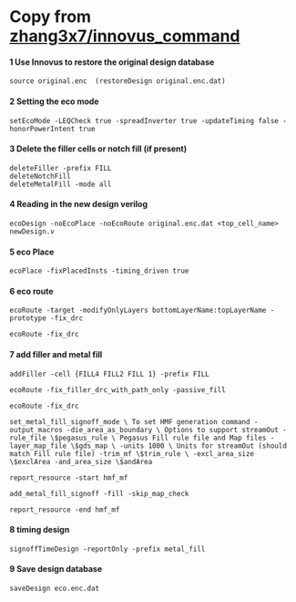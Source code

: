 # Copy from [zhang3x7/innovus_command](https://github.com/zhang3x7/innovus_command/tree/main)

#### 1 Use Innovus to restore the original design database
```
source original.enc  (restoreDesign original.enc.dat)
```
#### 2 Setting the eco mode
```
setEcoMode -LEQCheck true -spreadInverter true -updateTiming false -honorPowerIntent true
```
#### 3 Delete the filler cells or notch fill (if present)
```
deleteFiller -prefix FILL
deleteNotchFill
deleteMetalFill -mode all
```
#### 4 Reading in the new design verilog 
```
ecoDesign -noEcoPlace -noEcoRoute original.enc.dat <top_cell_name> newDesign.v
```
#### 5 eco Place
```
ecoPlace -fixPlacedInsts -timing_driven true
```
#### 6 eco route
```
ecoRoute -target -modifyOnlyLayers bottomLayerName:topLayerName -prototype -fix_drc

ecoRoute -fix_drc
```
#### 7 add filler and metal fill
```
addFiller -cell {FILL4 FILL2 FILL 1} -prefix FILL

ecoRoute -fix_filler_drc_with_path_only -passive_fill

ecoRoute -fix_drc

set_metal_fill_signoff_mode \ To set HMF generation command -output_macros -die_area_as_boundary \ Options to support streamOut -rule_file \$pegasus_rule \ Pegasus Fill rule file and Map files -layer_map_file \$gds_map \ -units 1000 \ Units for streamOut (should match Fill rule file) -trim_mf \$trim_rule \ -excl_area_size \$exclArea -and_area_size \$andArea

report_resource -start hmf_mf

add_metal_fill_signoff -fill -skip_map_check

report_resource -end hmf_mf
```
#### 8 timing design
```
signoffTimeDesign -reportOnly -prefix metal_fill
```
#### 9 Save design database
```
saveDesign eco.enc.dat
```
